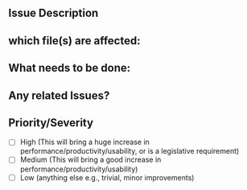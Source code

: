 ## Issue Description

<!-- - quick summary   !-->

## which file(s) are affected:

<!-- - eg. file  file 2   !-->


## What needs to be done:

<!-- - what to try or research   !-->

## Any related Issues?

<!-- - anything this may affect?   !-->


## Priority/Severity
<!-- Delete as appropriate. The priority and severity assigned may be different to this !-->
- [ ] High (This will bring a huge increase in performance/productivity/usability, or is a legislative requirement)
- [ ] Medium (This will bring a good increase in performance/productivity/usability)
- [ ] Low (anything else e.g., trivial, minor improvements)
